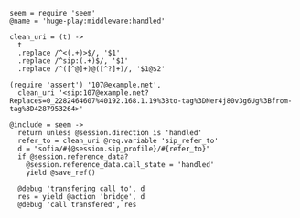     seem = require 'seem'
    @name = 'huge-play:middleware:handled'

    clean_uri = (t) ->
      t
      .replace /^<(.+)>$/, '$1'
      .replace /^sip:(.+)$/, '$1'
      .replace /^([^@]+)@([^?]+)/, '$1@$2'

    (require 'assert') '107@example.net',
      clean_uri '<sip:107@example.net?Replaces=0_2282464607%40192.168.1.19%3Bto-tag%3DNer4j80v3g6Ug%3Bfrom-tag%3D4287953264>'

    @include = seem ->
      return unless @session.direction is 'handled'
      refer_to = clean_uri @req.variable 'sip_refer_to'
      d = "sofia/#{@session.sip_profile}/#{refer_to}"
      if @session.reference_data?
        @session.reference_data.call_state = 'handled'
        yield @save_ref()

      @debug 'transfering call to', d
      res = yield @action 'bridge', d
      @debug 'call transfered', res
